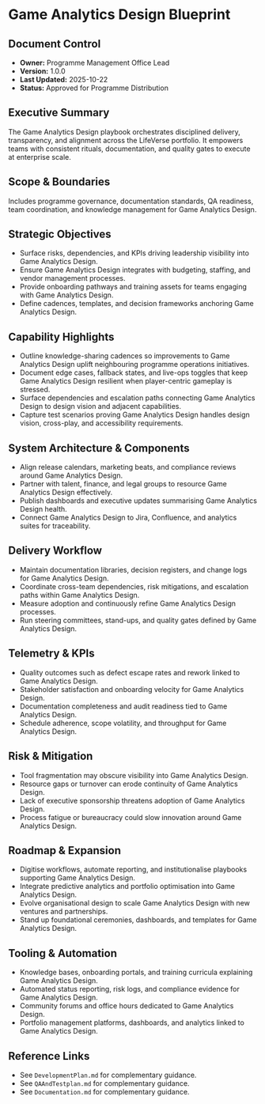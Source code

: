 # Game Analytics Design Blueprint
## Document Control
- **Owner:** Programme Management Office Lead
- **Version:** 1.0.0
- **Last Updated:** 2025-10-22
- **Status:** Approved for Programme Distribution

## Executive Summary
The Game Analytics Design playbook orchestrates disciplined delivery, transparency, and alignment
across the LifeVerse portfolio. It empowers teams with consistent rituals, documentation, and
quality gates to execute at enterprise scale.

## Scope & Boundaries
Includes programme governance, documentation standards, QA readiness, team coordination, and
knowledge management for Game Analytics Design.

## Strategic Objectives
- Surface risks, dependencies, and KPIs driving leadership visibility into Game Analytics Design.
- Ensure Game Analytics Design integrates with budgeting, staffing, and vendor management processes.
- Provide onboarding pathways and training assets for teams engaging with Game Analytics Design.
- Define cadences, templates, and decision frameworks anchoring Game Analytics Design.

## Capability Highlights
- Outline knowledge-sharing cadences so improvements to Game Analytics Design uplift neighbouring programme operations initiatives.
- Document edge cases, fallback states, and live-ops toggles that keep Game Analytics Design resilient when player-centric gameplay is stressed.
- Surface dependencies and escalation paths connecting Game Analytics Design to design vision and adjacent capabilities.
- Capture test scenarios proving Game Analytics Design handles design vision, cross-play, and accessibility requirements.

## System Architecture & Components
- Align release calendars, marketing beats, and compliance reviews around Game Analytics Design.
- Partner with talent, finance, and legal groups to resource Game Analytics Design effectively.
- Publish dashboards and executive updates summarising Game Analytics Design health.
- Connect Game Analytics Design to Jira, Confluence, and analytics suites for traceability.

## Delivery Workflow
- Maintain documentation libraries, decision registers, and change logs for Game Analytics Design.
- Coordinate cross-team dependencies, risk mitigations, and escalation paths within Game Analytics Design.
- Measure adoption and continuously refine Game Analytics Design processes.
- Run steering committees, stand-ups, and quality gates defined by Game Analytics Design.

## Telemetry & KPIs
- Quality outcomes such as defect escape rates and rework linked to Game Analytics Design.
- Stakeholder satisfaction and onboarding velocity for Game Analytics Design.
- Documentation completeness and audit readiness tied to Game Analytics Design.
- Schedule adherence, scope volatility, and throughput for Game Analytics Design.

## Risk & Mitigation
- Tool fragmentation may obscure visibility into Game Analytics Design.
- Resource gaps or turnover can erode continuity of Game Analytics Design.
- Lack of executive sponsorship threatens adoption of Game Analytics Design.
- Process fatigue or bureaucracy could slow innovation around Game Analytics Design.

## Roadmap & Expansion
- Digitise workflows, automate reporting, and institutionalise playbooks supporting Game Analytics Design.
- Integrate predictive analytics and portfolio optimisation into Game Analytics Design.
- Evolve organisational design to scale Game Analytics Design with new ventures and partnerships.
- Stand up foundational ceremonies, dashboards, and templates for Game Analytics Design.

## Tooling & Automation
- Knowledge bases, onboarding portals, and training curricula explaining Game Analytics Design.
- Automated status reporting, risk logs, and compliance evidence for Game Analytics Design.
- Community forums and office hours dedicated to Game Analytics Design.
- Portfolio management platforms, dashboards, and analytics linked to Game Analytics Design.

## Reference Links
- See `DevelopmentPlan.md` for complementary guidance.
- See `QAAndTestplan.md` for complementary guidance.
- See `Documentation.md` for complementary guidance.
